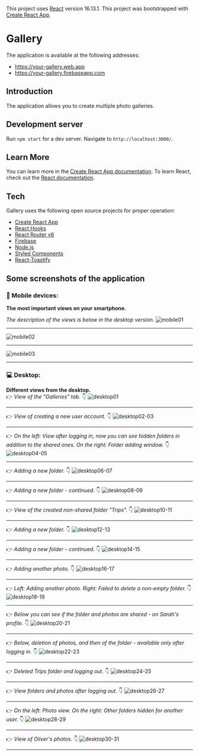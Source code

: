 This project uses [React](https://github.com/facebook/react) version 16.13.1.
This project was bootstrapped with [Create React App](https://github.com/facebook/create-react-app).
# Gallery
The application is available at the following addresses:
* https://your-gallery.web.app
* https://your-gallery.firebaseapp.com
## Introduction
The application allows you to create multiple photo galleries.
## Development server
Run `npm start` for a dev server. Navigate to `http://localhost:3000/`.
## Learn More
You can learn more in the [Create React App documentation](https://facebook.github.io/create-react-app/docs/getting-started).
To learn React, check out the [React documentation](https://reactjs.org/).
## Tech
Gallery uses the following open source projects for proper operation:
* [Create React App](https://create-react-app.dev/)
* [React Hooks](https://reactjs.org/docs/hooks-intro.html)
* [React Router v6](https://reacttraining.com/blog/react-router-v6-pre/)
* [Firebase](https://firebase.google.com/)
* [Node.js](https://nodejs.org/en/)
* [Styled Components](https://styled-components.com/)
* [React-Toastify](https://github.com/fkhadra/react-toastify)
## Some screenshots of the application
### :iphone: Mobile devices:
**The most important views on your smartphone.** 

*The description of the views is below in the desktop version.*
![mobile01](https://user-images.githubusercontent.com/5839775/93632550-c96ab380-f9ed-11ea-94a2-86d1ebd314fb.jpg)
___
![mobile02](https://user-images.githubusercontent.com/5839775/93632648-f323da80-f9ed-11ea-99ad-bf2224189bbe.jpg)
___
![mobile03](https://user-images.githubusercontent.com/5839775/93632666-fae37f00-f9ed-11ea-89e2-939a90ea88d8.jpg)
___
### :computer: Desktop: 
**Different views from the desktop.**  
:point_right: *View of the "Galleries" tab.* :point_down:
![desktop01](https://user-images.githubusercontent.com/5839775/93632755-29f9f080-f9ee-11ea-89db-e30c11b590a4.jpg)
___
:point_right: *View of creating a new user account.* :point_down:
![desktop02-03](https://user-images.githubusercontent.com/5839775/93632788-37af7600-f9ee-11ea-9a03-2bc1696a76dd.jpg)
___
:point_right: *On the left: View after logging in, now you can see hidden folders in addition to the shared ones. On the right: Folder adding window.* :point_down:
![desktop04-05](https://user-images.githubusercontent.com/5839775/93632794-38e0a300-f9ee-11ea-8c78-71d93484d3e0.jpg)
___
:point_right: *Adding a new folder.* :point_down:
![desktop06-07](https://user-images.githubusercontent.com/5839775/93632833-485fec00-f9ee-11ea-968b-338ad80c7a4c.jpg)
___
:point_right: *Adding a new folder - continued.* :point_down:
![desktop08-09](https://user-images.githubusercontent.com/5839775/93632841-4bf37300-f9ee-11ea-807d-dbcefbb41974.jpg)
___
:point_right: *View of the created non-shared folder "Trips".* :point_down:
![desktop10-11](https://user-images.githubusercontent.com/5839775/93632846-4e55cd00-f9ee-11ea-8589-7a95b93c28c3.jpg)
___
:point_right: *Adding a new folder.* :point_down:
![desktop12-13](https://user-images.githubusercontent.com/5839775/93632849-4eee6380-f9ee-11ea-9525-96715ab949ec.jpg)
___
:point_right: *Adding a new folder - continued.* :point_down:
![desktop14-15](https://user-images.githubusercontent.com/5839775/93632988-89f09700-f9ee-11ea-9fe2-b2d4903895d6.jpg)
___
:point_right: *Adding another photo.* :point_down:
![desktop16-17](https://user-images.githubusercontent.com/5839775/93632990-8a892d80-f9ee-11ea-9f70-a5bcf772baa0.jpg)
___
:point_right: *Left: Adding another photo. Right: Failed to delete a non-empty folder.* :point_down:
![desktop18-19](https://user-images.githubusercontent.com/5839775/93632991-8b21c400-f9ee-11ea-9623-5a6fda0a7347.jpg)
___
:point_right: *Below you can see if the folder and photos are shared - on Sarah's profile.* :point_down:
![desktop20-21](https://user-images.githubusercontent.com/5839775/93632993-8b21c400-f9ee-11ea-8edc-94efd9c2dcbc.jpg)
___
:point_right: *Below, deletion of photos, and then of the folder - available only after logging in.* :point_down:
![desktop22-23](https://user-images.githubusercontent.com/5839775/93632994-8bba5a80-f9ee-11ea-98b0-075952acd3e0.jpg)
___
:point_right: *Deleted Trips folder and logging out.* :point_down:
![desktop24-25](https://user-images.githubusercontent.com/5839775/93632995-8bba5a80-f9ee-11ea-9aaf-2b31c27929a6.jpg)
___
:point_right: *View folders and photos after logging out.* :point_down:
![desktop26-27](https://user-images.githubusercontent.com/5839775/93632997-8c52f100-f9ee-11ea-9de0-5758a14a7270.jpg)
___
:point_right: *On the left: Photo view. On the right: Other folders hidden for another user.* :point_down:
![desktop28-29](https://user-images.githubusercontent.com/5839775/93632999-8c52f100-f9ee-11ea-87c8-4b9bd0f38660.jpg)
___
:point_right: *View of Oliver's photos.* :point_down:
![desktop30-31](https://user-images.githubusercontent.com/5839775/93633001-8ceb8780-f9ee-11ea-8c7e-3c0f1ed9440e.jpg)
___